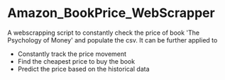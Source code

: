 # Amazon_BookPrice_WebScrapper

A webscrapping script to constantly check the price of book 'The Psychology of Money' and populate the csv.
It can be further applied to 
- Constantly track the price movement
- Find the cheapest price to buy the book
- Predict the price based on the historical data
